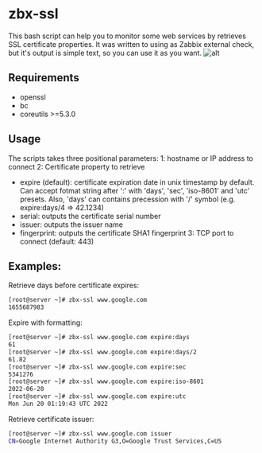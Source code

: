 # zbx-ssl
This bash script can help you to monitor some web services by retrieves SSL certificate properties.
It was written to using as Zabbix external check, but it's output is simple text, so you can use it as you want.
![alt](https://pp.userapi.com/7sJKMG95L961S_3DgIpHBKkrK2pUCMdb7aNGNA/w_tzKORcSTQ.jpg)

## Requirements
 - openssl
 - bc
 - coreutils >=5.3.0

## Usage
The scripts takes three positional parameters:
1: hostname or IP address to connect
2: Certificate property to retrieve
 - expire (default): certificate expiration date in unix timestamp by default. Can accept fotmat string after ':' with 'days', 'sec', 'iso-8601' and 'utc' presets. Also, 'days' can contains precession with '/' symbol (e.g. expire:days/4 => 42.1234)
 - serial: outputs the certificate serial number
 - issuer: outputs the issuer name
 - fingerprint: outputs the certificate SHA1 fingerprint
3: TCP port to connect (default: 443)

## Examples:
Retrieve days before certificate expires:
```bash
[root@server ~]# zbx-ssl www.google.com
1655687983
```
Expire with formatting:
```bash
[root@server ~]# zbx-ssl www.google.com expire:days
61
[root@server ~]# zbx-ssl www.google.com expire:days/2
61.82
[root@server ~]# zbx-ssl www.google.com expire:sec
5341276
[root@server ~]# zbx-ssl www.google.com expire:iso-8601
2022-06-20
[root@server ~]# zbx-ssl www.google.com expire:utc
Mon Jun 20 01:19:43 UTC 2022
```
Retrieve certificate issuer:
```bash
[root@server ~]# zbx-ssl www.google.com issuer
CN=Google Internet Authority G3,O=Google Trust Services,C=US
```

